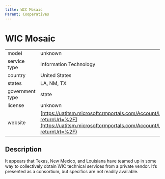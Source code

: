 ```yaml
---
title: WIC Mosaic
Parent: Cooperatives
---
```


# WIC Mosaic

|                   |                                          |
|:------------------|:-----------------------------------------|
| model             | unknown
| service type      | Information Technology
| country           | United States
| states            | LA, NM, TX
| government type   | state
| license           | unknown
| website           |[https://uatitsm.microsoftcrmportals.com/Account/Login/Register?returnUrl=%2F](https://uatitsm.microsoftcrmportals.com/Account/Login/Register?returnUrl=%2F)


## Description
It appears that Texas, New Mexico, and Louisiana have teamed up in some way to collectively obtain WIC technical services from a private vendor. It’s presented as a consortium, but specifics are not readily available.
